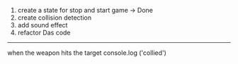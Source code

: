 1. create a state for stop and start game -> Done
2. create collision detection
3. add sound effect
4. refactor Das code

---

when the weapon hits the target console.log ('collied')
